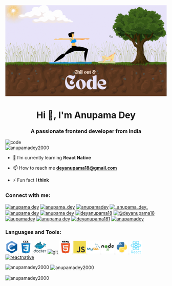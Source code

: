 <img  alt="chill"  src="chill.gif"/>
<h1 align="center" style="text-color::#0013a3;">Hi 👋, I'm Anupama Dey</h1>
<h3 align="center">A passionate frontend developer from India</h3>
<img align="right" alt="code" width="600px" src="logo.gif"/>
<p align="left"> <img src="https://komarev.com/ghpvc/?username=anupamadey2000&label=Profile%20views&color=0e75b6&style=flat" alt="anupamadey2000" /> </p>


- 🌱 I’m currently learning **React Native**

- 📫 How to reach me **deyanupama18@gmail.com**

- ⚡ Fun fact **I think**

<h3 align="left">Connect with me:</h3>
<p align="left">
  <script src="https://kit.fontawesome.com/8a669a576a.js" crossorigin="anonymous"></script>
<a href="https://twitter.com/anupama_dey_" target="blank"><i class="fa-brands fa-square-x-twitter"></i></a>
<a href="https://linkedin.com/in/anupama dey" target="blank"><img align="center" src="https://raw.githubusercontent.com/rahuldkjain/github-profile-readme-generator/master/src/images/icons/Social/linked-in-alt.svg" alt="anupama dey" height="30" width="40" /></a>
<a href="https://stackoverflow.com/users/anupama_dey" target="blank"><img align="center" src="https://raw.githubusercontent.com/rahuldkjain/github-profile-readme-generator/master/src/images/icons/Social/stack-overflow.svg" alt="anupama_dey" height="30" width="40" /></a>
<a href="https://kaggle.com/anupamadey" target="blank"><img align="center" src="https://raw.githubusercontent.com/rahuldkjain/github-profile-readme-generator/master/src/images/icons/Social/kaggle.svg" alt="anupamadey" height="30" width="40" /></a>
<a href="https://instagram.com/_anupama_dey_" target="blank"><img align="center" src="https://raw.githubusercontent.com/rahuldkjain/github-profile-readme-generator/master/src/images/icons/Social/instagram.svg" alt="_anupama_dey_" height="30" width="40" /></a>
<a href="https://dribbble.com/anupama dey" target="blank"><img align="center" src="https://raw.githubusercontent.com/rahuldkjain/github-profile-readme-generator/master/src/images/icons/Social/dribbble.svg" alt="anupama dey" height="30" width="40" /></a>
<a href="https://www.behance.net/anupama dey" target="blank"><img align="center" src="https://raw.githubusercontent.com/rahuldkjain/github-profile-readme-generator/master/src/images/icons/Social/behance.svg" alt="anupama dey" height="30" width="40" /></a>
<a href="https://www.codechef.com/users/deyanupama18" target="blank"><img align="center" src="https://cdn.jsdelivr.net/npm/simple-icons@3.1.0/icons/codechef.svg" alt="deyanupama18" height="30" width="40" /></a>
<a href="https://www.hackerrank.com/@deyanupama18" target="blank"><img align="center" src="https://raw.githubusercontent.com/rahuldkjain/github-profile-readme-generator/master/src/images/icons/Social/hackerrank.svg" alt="@deyanupama18" height="30" width="40" /></a>
<a href="https://www.leetcode.com/aupamadey" target="blank"><img align="center" src="https://raw.githubusercontent.com/rahuldkjain/github-profile-readme-generator/master/src/images/icons/Social/leet-code.svg" alt="aupamadey" height="30" width="40" /></a>
<a href="https://www.hackerearth.com/anupama dey" target="blank"><img align="center" src="https://raw.githubusercontent.com/rahuldkjain/github-profile-readme-generator/master/src/images/icons/Social/hackerearth.svg" alt="anupama dey" height="30" width="40" /></a>
<a href="https://auth.geeksforgeeks.org/user/deyanupama181" target="blank"><img align="center" src="https://raw.githubusercontent.com/rahuldkjain/github-profile-readme-generator/master/src/images/icons/Social/geeks-for-geeks.svg" alt="deyanupama181" height="30" width="40" /></a>
<a href="https://discord.gg/anupamadey" target="blank"><img align="center" src="https://raw.githubusercontent.com/rahuldkjain/github-profile-readme-generator/master/src/images/icons/Social/discord.svg" alt="anupamadey" height="30" width="40" /></a>
</p>

<h3 align="left">Languages and Tools:</h3>
<p align="left"> <a href="https://www.cprogramming.com/" target="_blank" rel="noreferrer"> <img src="https://raw.githubusercontent.com/devicons/devicon/master/icons/c/c-original.svg" alt="c" width="40" height="40"/> </a> <a href="https://www.w3schools.com/css/" target="_blank" rel="noreferrer"> <img src="https://raw.githubusercontent.com/devicons/devicon/master/icons/css3/css3-original-wordmark.svg" alt="css3" width="40" height="40"/> </a> <a href="https://www.docker.com/" target="_blank" rel="noreferrer"> <img src="https://raw.githubusercontent.com/devicons/devicon/master/icons/docker/docker-original-wordmark.svg" alt="docker" width="40" height="40"/> </a> <a href="https://git-scm.com/" target="_blank" rel="noreferrer"> <img src="https://www.vectorlogo.zone/logos/git-scm/git-scm-icon.svg" alt="git" width="40" height="40"/> </a> <a href="https://www.w3.org/html/" target="_blank" rel="noreferrer"> <img src="https://raw.githubusercontent.com/devicons/devicon/master/icons/html5/html5-original-wordmark.svg" alt="html5" width="40" height="40"/> </a> <a href="https://developer.mozilla.org/en-US/docs/Web/JavaScript" target="_blank" rel="noreferrer"> <img src="https://raw.githubusercontent.com/devicons/devicon/master/icons/javascript/javascript-original.svg" alt="javascript" width="40" height="40"/> </a> <a href="https://www.mysql.com/" target="_blank" rel="noreferrer"> <img src="https://raw.githubusercontent.com/devicons/devicon/master/icons/mysql/mysql-original-wordmark.svg" alt="mysql" width="40" height="40"/> </a> <a href="https://nodejs.org" target="_blank" rel="noreferrer"> <img src="https://raw.githubusercontent.com/devicons/devicon/master/icons/nodejs/nodejs-original-wordmark.svg" alt="nodejs" width="40" height="40"/> </a> <a href="https://www.python.org" target="_blank" rel="noreferrer"> <img src="https://raw.githubusercontent.com/devicons/devicon/master/icons/python/python-original.svg" alt="python" width="40" height="40"/> </a> <a href="https://reactjs.org/" target="_blank" rel="noreferrer"> <img src="https://raw.githubusercontent.com/devicons/devicon/master/icons/react/react-original-wordmark.svg" alt="react" width="40" height="40"/> </a> <a href="https://reactnative.dev/" target="_blank" rel="noreferrer"> <img src="https://reactnative.dev/img/header_logo.svg" alt="reactnative" width="40" height="40"/> </a> </p>

<p><img align="left" src="https://github-readme-stats.vercel.app/api/top-langs?username=anupamadey2000&show_icons=true&locale=en&layout=compact" alt="anupamadey2000" /></p>

<p>&nbsp;<img align="center" src="https://github-readme-stats.vercel.app/api?username=anupamadey2000&show_icons=true&locale=en" alt="anupamadey2000" /></p>

<p><img align="center" src="https://github-readme-streak-stats.herokuapp.com/?user=anupamadey2000&" alt="anupamadey2000" /></p>


